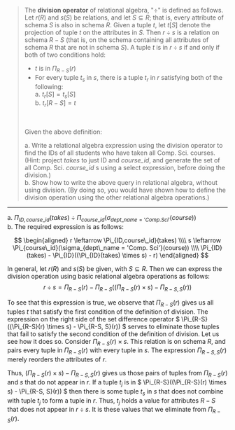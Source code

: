 > The **division operator** of relational algebra, "$\div$" is defined as follows. 
> Let $r(R)$ and $s(S)$ be relations, and let $S \subseteq R$; that is, every attribute
> of schema $S$ is also in schema $R$. Given a tuple $t$, let $t[S]$ denote the projection
> of tuple $t$ on the attributes in $S$. Then $r \div s$ is a relation on schema $R - S$ 
> (that is, on the schema containing all attributes of schema $R$ that are not in schema $S$). 
> A tuple $t$ is in $r \div s$ if and only if both of two conditions hold: 
> * $t$ is in $\Pi_{R-S}(r)$
> * For every tuple $t_s$ in $s$, there is a tuple $t_r$ in $r$ satisfying both of the
> following: <br>
>     a. $t_r[S] = t_s[S]$ <br>
>     b. $t_r[R - S] = t$ <br>
> <br>
> 
> Given the above definition: 
> 
> a. Write a relational algebra expression using the division operator to find 
> the IDs of all students who have taken all Comp. Sci. courses. (Hint: project _takes_ 
> to just ID and _course_id_, and generate the set of all Comp. Sci. _course_id_ s using 
> a select expression, before doing the division.)
> <br> 
> b. Show how to write the above query in relational algebra, without using division. 
> (By doing so, you would have shown how to define the division operation using the other 
> relational algebra operations.) 
 
--------------------------------

a. $\Pi_{ID,course\_id}(takes) \div \Pi_{course\_id}(\sigma_{dept\_name = 'Comp. Sci'}(course))$
<br>
b. The required expression is as follows: 

$$
\begin{aligned}
    r \leftarrow \Pi_{ID,course\_id}(takes) \\\\
    s \leftarrow \Pi_{course\_id}(\sigma_{dept\_name = 'Comp. Sci'}(course)) \\\\
    \Pi_{ID}(takes) - \Pi_{ID}((\Pi_{ID}(takes) \times s) - r)
\end{aligned}
$$

In general, let $r(R)$ and $s(S)$ be given, with $S \subseteq R$. Then we 
can express the division operation using basic relational algebra operations 
as follows: 
$$
    r \div s = \Pi_{R-S}(r) - \Pi_{R-S}((\Pi_{R-S}(r) \times s) - \Pi_{R-S, S}(r))
$$

To see that this expression is true, we observe that $\Pi_{R-S}(r)$ gives us all 
tuples $t$ that satisfy the first condition of the definition of division. The expression
on the right side of the set difference operator
$
    \Pi_{R-S}((\Pi_{R-S}(r) \times s) - \Pi_{R-S, S}(r))
$
serves to eliminate those tuples that fail to satisfy the second condition of the 
definition of division. Let us see how it does so. Consider $\Pi_{R-S}(r) \times s$.
This relation is on schema $R$, and pairs every tuple in $\Pi_{R-S}(r)$ with 
every tuple in $s$. The expression $\Pi_{R-S,S}(r)$ merely reorders the attributes 
of $r$. 

Thus, $(\Pi_{R-S}(r) \times s) - \Pi_{R-S, S}(r)$ gives us those pairs of tuples
from $\Pi_{R-S}(r)$ and $s$ that do not appear in $r$. If a tuple $t_j$ is in 
$
    \Pi_{R-S}((\Pi_{R-S}(r) \times s) - \Pi_{R-S, S}(r))
$
then there is some tuple $t_s$ in $s$ that does not combine with tuple $t_j$
to form a tuple in $r$. Thus, $t_j$ holds a value for attributes $R - S$ that does
not appear in $r \div s$. It is these values that we eliminate from $\Pi_{R-S}(r)$. 
